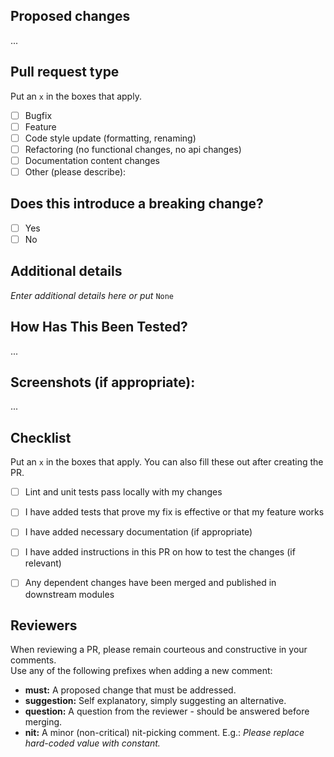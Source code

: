 <!--- Provide a general summary of your changes in the Title above -->

## Proposed changes
<!-- NOTE ------------------------------------------------------------
Describe the big picture of your changes here to communicate to the reviewers why we should accept this pull request. 
If it fixes a bug or resolves a feature request, be sure to link to that issue.
-------------------------------------------------------------------->
...

## Pull request type
Put an `x` in the boxes that apply.
<!-- NOTE ------------------------------------------------------------
If more than one apply, describe the changes done for each type. 
E.g.: 

 - [x] Bugfix 
    - Fixed issue where Foo was not changing Bar
    - Fixed rounding problem in cart total amount
 
 - [x] Refactoring
    - Simplified the FooBar class and removed deprecated code. 
-------------------------------------------------------------------->

- [ ] Bugfix
- [ ] Feature
- [ ] Code style update (formatting, renaming)
- [ ] Refactoring (no functional changes, no api changes)
- [ ] Documentation content changes
- [ ] Other (please describe):

## Does this introduce a breaking change?

- [ ] Yes
- [ ] No

## Additional details
<!-- NOTE ------------------------------------------------------------
If this is a relatively large or complex change, kick off the discussion by explaining why you chose the solution you did and what alternatives you considered, etc...
Keep in mind that it's always better to create smaller PRs to get quicker reviews!
---------------------------------------------------------------------->
_Enter additional details here or put_ `None`

## How Has This Been Tested?
<!-- NOTE ------------------------------------------------------------
Please describe the tests that you ran to verify your changes. 
If applicable, provide instructions so we can reproduce. 
Please also list any relevant details for your test configuration and/or testing results.
--------------------------------------------------------------------->
...

## Screenshots (if appropriate):
...

## Checklist
Put an `x` in the boxes that apply. You can also fill these out after creating the PR.
<!-- NOTE ------------------------------------------------------------
If you're unsure about any of them, don't hesitate to ask. 
This is simply a reminder of what we are going to look for before merging your code.
--------------------------------------------------------------------->

- [ ] Lint and unit tests pass locally with my changes
- [ ] I have added tests that prove my fix is effective or that my feature works
- [ ] I have added necessary documentation (if appropriate)
- [ ] I have added instructions in this PR on how to test the changes (if relevant)
- [ ] Any dependent changes have been merged and published in downstream modules


## Reviewers
When reviewing a PR, please remain courteous and constructive in your comments.  
Use any of the following prefixes when adding a new comment:  

- **must:** A proposed change that must be addressed.
- **suggestion:** Self explanatory, simply suggesting an alternative.
- **question:** A question from the reviewer - should be answered before merging.
- **nit:** A minor (non-critical) nit-picking comment. E.g.: _Please replace hard-coded value with constant._
